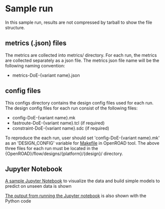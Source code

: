 # Sample run
In this sample run, results are not compressed by tarball to show the file structure.

## metrics (.json) files 
The metrics are collected into metrics/ directory. For each run, the metrics are collected separately as a json file.
The metrics json file name will be the following naming convention:
- metrics-DoE-{variant name}.json

## config files 
This configs directory contains the design config files used for each run.
The design config files for each run consist of the following files:
- config-DoE-{variant name}.mk
- fastroute-DoE-{variant name}.tcl (if required)
- constraint-DoE-{variant name}.sdc (if required)

To reproduce the each run, user should set 'config-DoE-{variant name}.mk' as an 'DESIGN_CONFIG' variable for [Makefile](https://github.com/The-OpenROAD-Project/OpenROAD-flow-scripts/blob/master/flow/Makefile) in OpenROAD tool.
The above three files for each run must be located in the {OpenROAD}/flow/designs/{platform}/{design}/ directory.

## Jupyter Notebook
[A sample Jupyter
Notebook](https://nbviewer.jupyter.org/github/ieee-ceda-datc/datc-rdf-Metrics4ML/blob/main/experiments/sky130hd__ibex_core__sample/metrics_21_layer_adjust.ipynb) to visualize the data and build simple models to predict on unseen data is shown 

[The output from running the Jupyter notebook](http://nbviewer.jupyter.org/github/ieee-ceda-datc/datc-rdf-Metrics4ML/blob/main/experiments/sky130hd__ibex_core__sample/metrics_21_layer_adjust.html) is also shown with the Python code
